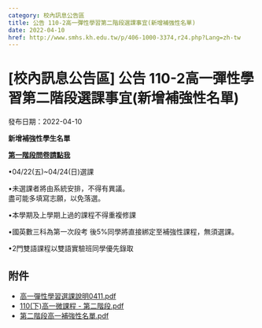 ```yaml
---
category: 校內訊息公告區
title: 公告 110-2高一彈性學習第二階段選課事宜(新增補強性名單)
date: 2022-04-10
href: http://www.smhs.kh.edu.tw/p/406-1000-3374,r24.php?Lang=zh-tw
---
```


# [校內訊息公告區] 公告 110-2高一彈性學習第二階段選課事宜(新增補強性名單)

發布日期：2022-04-10

**新增補強性學生名單**

[**第一階段問卷請點我**](https://docs.google.com/forms/d/1bmXr_W2hy-Szl9foxQyWQkPwcz_NlaLgnur0SgosC9Y/edit)

•04/22(五)~04/24(日)選課

•未選課者將由系統安排，不得有異議。  
盡可能多填寫志願，以免落選。

•本學期及上學期上過的課程不得重複修課

•國英數三科為第一次段考 後5%同學將直接綁定至補強性課程，無須選課。

•2門雙語課程以雙語實驗班同學優先錄取

## 附件

- [高一彈性學習選課說明0411.pdf](https://www.smhs.kh.edu.tw/var/file/0/1000/attach/76/pta_3128_827985_74309.pdf)
- [110(下)高一微課程 - 第二階段.pdf](https://www.smhs.kh.edu.tw/var/file/0/1000/attach/76/pta_3162_3701980_37715.pdf)
- [第二階段高一補強性名單.pdf](https://www.smhs.kh.edu.tw/var/file/0/1000/attach/76/pta_3163_2093423_37959.pdf)
